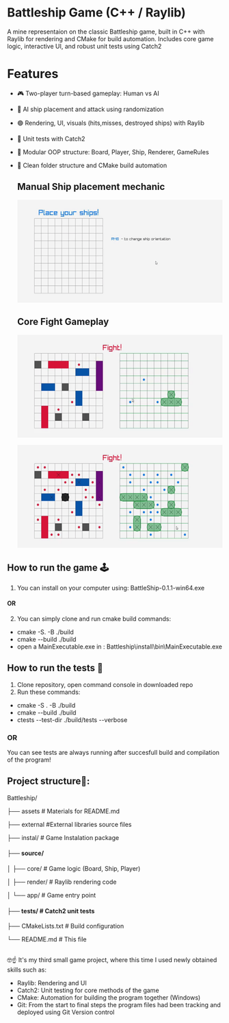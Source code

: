 # Battleship Game (C++ / Raylib)
A mine representaion on the classic Battleship game, built in C++ with Raylib for rendering and CMake for build automation.
Includes core game logic, interactive UI, and robust unit tests using Catch2

# Features
- 🎮 Two-player turn-based gameplay: Human vs AI
- 🤖 AI ship placement and attack using randomization
- 🟢 Rendering, UI, visuals (hits,misses, destroyed ships) with Raylib
- 🧪 Unit tests with Catch2
- 🧱 Modular OOP structure: Board, Player, Ship, Renderer, GameRules
- 📁 Clean folder structure and CMake build automation
    ## Manual Ship placement mechanic
  ![Ship placement](assets/GIFs/Ship_placement.gif)

  ## Core Fight Gameplay
  ![Fight](assets/GIFs/Fight.gif)

  ![Win](assets/GIFs/Win.gif)
  
## How to run the game 🕹
1) You can install on your computer using: 
BattleShip-0.1.1-win64.exe
#### OR
2) You can simply clone and run cmake build commands:
 - cmake -S. -B ./build
 - cmake --build ./build
 - open a MainExecutable.exe in : Battleship\install\bin\MainExecutable.exe

##
## How to run the tests 🧪
1. Clone repository, open command console in downloaded repo
2. Run these commands: 
 - cmake -S . -B ./build
 - cmake --build ./build
 - ctests --test-dir ./build/tests --verbose
 ### OR 
You can see tests are always running after succesfull build and compilation of the program! 
##
## Project structure📂:

Battleship/

├── assets            # Materials for README.md

├── external          #External libraries source files  

├── instal/       # Game Instalation package

#### ├── source/

│   ├── core/         # Game logic (Board, Ship, Player)

│   ├── render/       # Raylib rendering code

│   └── app/      # Game entry point

#### ├── tests/            # Catch2 unit tests

├── CMakeLists.txt    # Build configuration

└── README.md         # This file

##
🤓☝️ It's my third small game project, where this time I used newly obtained skills such as:
- Raylib:	Rendering and UI
- Catch2:	Unit testing for core methods of the game
- CMake:	Automation for building the program together (Windows)
- Git:	From the start to final steps the program files had been tracking and deployed using Git Version control
